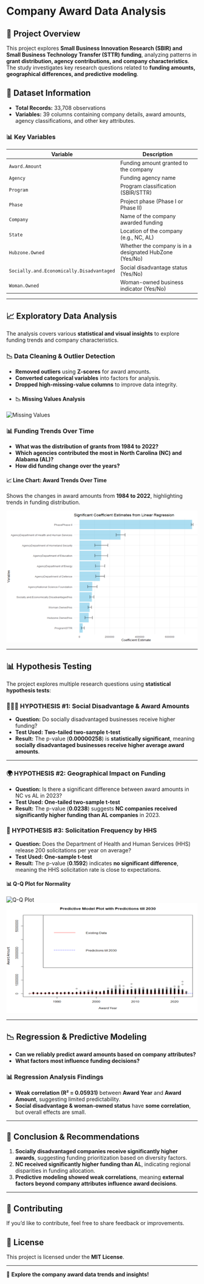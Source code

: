 # **Company Award Data Analysis**

## **📌 Project Overview**
This project explores **Small Business Innovation Research (SBIR) and Small Business Technology Transfer (STTR) funding**, analyzing patterns in **grant distribution, agency contributions, and company characteristics**. The study investigates key research questions related to **funding amounts, geographical differences, and predictive modeling**.

## **📂 Dataset Information**
- **Total Records:** 33,708 observations  
- **Variables:** 39 columns containing company details, award amounts, agency classifications, and other key attributes.  

### **📊 Key Variables**
| Variable | Description |
|----------|------------|
| `Award.Amount` | Funding amount granted to the company |
| `Agency` | Funding agency name |
| `Program` | Program classification (SBIR/STTR) |
| `Phase` | Project phase (Phase I or Phase II) |
| `Company` | Name of the company awarded funding |
| `State` | Location of the company (e.g., NC, AL) |
| `Hubzone.Owned` | Whether the company is in a designated HubZone (Yes/No) |
| `Socially.and.Economically.Disadvantaged` | Social disadvantage status (Yes/No) |
| `Woman.Owned` | Woman-owned business indicator (Yes/No) |

---

## **📈 Exploratory Data Analysis**
The analysis covers various **statistical and visual insights** to explore funding trends and company characteristics.

### **📉 Data Cleaning & Outlier Detection**
- **Removed outliers** using **Z-scores** for award amounts.
- **Converted categorical variables** into factors for analysis.
- **Dropped high-missing-value columns** to improve data integrity.
- #### **📉 Missing Values Analysis**
![Missing Values](images/MissingValues.png)

### **📊 Funding Trends Over Time**
- **What was the distribution of grants from 1984 to 2022?**
- **Which agencies contributed the most in North Carolina (NC) and Alabama (AL)?**
- **How did funding change over the years?**

#### **📈 Line Chart: Award Trends Over Time**
Shows the changes in award amounts from **1984 to 2022**, highlighting trends in funding distribution.

![Award Trends](LinearRegression.png)

---

## **📊 Hypothesis Testing**
The project explores multiple research questions using **statistical hypothesis tests**:

### **🧑‍🤝‍🧑 HYPOTHESIS #1: Social Disadvantage & Award Amounts**
- **Question:** Do socially disadvantaged businesses receive higher funding?  
- **Test Used:** **Two-tailed two-sample t-test**  
- **Result:** The p-value (**0.00000258**) is **statistically significant**, meaning **socially disadvantaged businesses receive higher average award amounts**. 

---

### **🌍 HYPOTHESIS #2: Geographical Impact on Funding**
- **Question:** Is there a significant difference between award amounts in NC vs AL in 2023?  
- **Test Used:** **One-tailed two-sample t-test**  
- **Result:** The p-value (**0.0238**) suggests **NC companies received significantly higher funding than AL companies** in 2023.


### **📑 HYPOTHESIS #3: Solicitation Frequency by HHS**
- **Question:** Does the Department of Health and Human Services (HHS) release 200 solicitations per year on average?  
- **Test Used:** **One-sample t-test**  
- **Result:** The p-value (**0.1592**) indicates **no significant difference**, meaning the HHS solicitation rate is close to expectations.

#### **📊 Q-Q Plot for Normality**
![Q-Q Plot](images/Q_QPlot.png)
![HHS Solicitations](PredictiveModel.png)

---

## **📉 Regression & Predictive Modeling**
- **Can we reliably predict award amounts based on company attributes?**  
- **What factors most influence funding decisions?**

### **📊 Regression Analysis Findings**
- **Weak correlation (R² = 0.05931)** between **Award Year** and **Award Amount**, suggesting limited predictability.
- **Social disadvantage & woman-owned status** have **some correlation**, but overall effects are small.

---

## **🔬 Conclusion & Recommendations**
1. **Socially disadvantaged companies receive significantly higher awards**, suggesting funding prioritization based on diversity factors.
2. **NC received significantly higher funding than AL**, indicating regional disparities in funding allocation.
3. **Predictive modeling showed weak correlations**, meaning **external factors beyond company attributes influence award decisions**.

---

## **🤝 Contributing**
If you’d like to contribute, feel free to share feedback or improvements.

## **📜 License**
This project is licensed under the **MIT License**.

---
🚀 **Explore the company award data trends and insights!**

